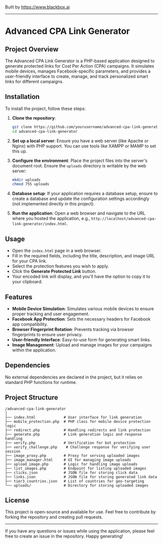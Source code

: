 
Built by https://www.blackbox.ai

---

# Advanced CPA Link Generator

## Project Overview

The Advanced CPA Link Generator is a PHP-based application designed to generate protected links for Cost Per Action (CPA) campaigns. It simulates mobile devices, manages Facebook-specific parameters, and provides a user-friendly interface to create, manage, and track personalized smart links for different campaigns.

## Installation

To install the project, follow these steps:

1. **Clone the repository**:
   ```bash
   git clone https://github.com/yourusername/advanced-cpa-link-generator.git
   cd advanced-cpa-link-generator
   ```

2. **Set up a local server**:
   Ensure you have a web server (like Apache or Nginx) with PHP support. You can use tools like XAMPP or MAMP to set this up.

3. **Configure the environment**:
   Place the project files into the server's document root. Ensure the `uploads` directory is writable by the web server:
   ```bash
   mkdir uploads
   chmod 755 uploads
   ```

4. **Database setup**:
   If your application requires a database setup, ensure to create a database and update the configuration settings accordingly (not implemented directly in this project).

5. **Run the application**:
   Open a web browser and navigate to the URL where you hosted the application, e.g., `http://localhost/advanced-cpa-link-generator/index.html`.

## Usage

- Open the `index.html` page in a web browser.
- Fill in the required fields, including the title, description, and image URL for your CPA link.
- Select the protection features you wish to apply.
- Click the **Generate Protected Link** button.
- Your encoded link will display, and you'll have the option to copy it to your clipboard.

## Features

- **Mobile Device Simulation**: Simulates various mobile devices to ensure proper tracking and user engagement.
- **Facebook App Protection**: Sets the necessary headers for Facebook app compatibility.
- **Browser Fingerprint Rotation**: Prevents tracking via browser fingerprints to ensure user privacy.
- **User-friendly Interface**: Easy-to-use form for generating smart links.
- **Image Management**: Upload and manage images for your campaigns within the application.

## Dependencies

No external dependencies are declared in the project, but it relies on standard PHP functions for runtime.

## Project Structure

```
/advanced-cpa-link-generator
│
├── index.html             # User interface for link generation
├── mobile_protection.php  # PHP class for mobile device protection logic
├── redirect.php           # Handling redirects and link protection
├── generate.php           # Link generation logic and response handling
├── verify.php             # Verification for bot protection
├── verify_challenge.php    # Challenge response for verifying user session
├── image_proxy.php        # Proxy for serving uploaded images
├── image_manager.html     # UI for managing image uploads
├── upload_image.php       # Logic for handling image uploads
├── list_images.php        # Endpoint for listing uploaded images
├── clicks.json            # JSON file for storing click data
├── links.json             # JSON file for storing generated link data
├── tier3_countries.json   # List of countries for geo-targeting
└── uploads/               # Directory for storing uploaded images
```

## License

This project is open-source and available for use. Feel free to contribute by forking the repository and creating pull requests.

---

If you have any questions or issues while using the application, please feel free to create an issue in the repository. Happy generating!